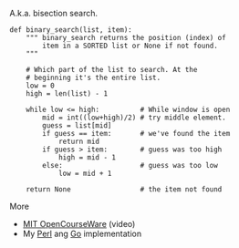 A.k.a. bisection search.

```python3
def binary_search(list, item):
    """ binary_search returns the position (index) of 
        item in a SORTED list or None if not found.
    """

    # Which part of the list to search. At the 
    # beginning it's the entire list.
    low = 0
    high = len(list) - 1

    while low <= high:          # While window is open
        mid = int((low+high)/2) # try middle element.
        guess = list[mid]
        if guess == item:       # we've found the item
            return mid
        if guess > item:        # guess was too high
            high = mid - 1
        else:                   # guess was too low
            low = mid + 1
    
    return None                 # the item not found
```

More

* [MIT OpenCourseWare](https://www.youtube.com/watch?v=SE4P7IVCunE&list=PLUl4u3cNGP63WbdFxL8giv4yhgdMGaZNA&index=11) (video)
* My [Perl](https://github.com/jreisinger/algorithms-with-perl/blob/master/binary-search) ang [Go](https://github.com/jreisinger/go/blob/master/binary-search.go) implementation
